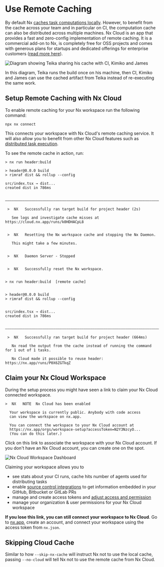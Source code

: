 # Use Remote Caching

By default Nx [caches task computations locally](/core-features/cache-task-results). However, to benefit from the cache across your team and in particular on CI, the computation cache can also be distributed across multiple machines. Nx Cloud is an app that provides a fast and zero-config implementation of remote caching. It is a commercial add-on to Nx, is completely free for OSS projects and comes with generous plans for startups and dedicated offerings for enterprise customers ([read more here](https://nx.app/pricing)).

![Diagram showing Teika sharing his cache with CI, Kimiko and James](/shared/images/dte/distributed-caching.svg)

In this diagram, Teika runs the build once on his machine, then CI, Kimiko and James can use the cached artifact from Teika instead of re-executing the same work.

## Setup Remote Caching with Nx Cloud

To enable remote caching for your Nx workspace run the following command:

```shell
npx nx connect
```

This connects your workspace with Nx Cloud's remote caching service. It will also allow you to benefit from other Nx Cloud features such as [distributed task execution](/ci/features/distribute-task-execution).

To see the remote cache in action, run:

```{% command="nx build header && nx reset && nx build header"%}
> nx run header:build

> header@0.0.0 build
> rimraf dist && rollup --config

src/index.tsx → dist...
created dist in 786ms

 —————————————————————————————————————————————————————————————————————————————————————————————————————————————————————————

 >  NX   Successfully ran target build for project header (2s)

   See logs and investigate cache misses at https://cloud.nx.app/runs/k0HDHACpL8


 >  NX   Resetting the Nx workspace cache and stopping the Nx Daemon.

   This might take a few minutes.


 >  NX   Daemon Server - Stopped


 >  NX   Successfully reset the Nx workspace.


> nx run header:build  [remote cache]


> header@0.0.0 build
> rimraf dist && rollup --config


src/index.tsx → dist...
created dist in 786ms

 —————————————————————————————————————————————————————————————————————————————————————————————————————————————————————————

 >  NX   Successfully ran target build for project header (664ms)

   Nx read the output from the cache instead of running the command for 1 out of 1 tasks.

   Nx Cloud made it possible to reuse header: https://nx.app/runs/P0X6ZGTkqZ
```

## Claim your Nx Cloud Workspace

During the setup process you might have seen a link to claim your Nx Cloud connected workspace.

```plaintext
>  NX   NOTE  Nx Cloud has been enabled

  Your workspace is currently public. Anybody with code access
  can view the workspace on nx.app.

  You can connect the workspace to your Nx Cloud account at
  https://nx.app/orgs/workspace-setup?accessToken=N2Y3NzcyO...
  (You can do this later.)
```

Click on this link to associate the workspace with your Nx Cloud account. If you don't have an Nx Cloud account, you can create one on the spot.

![Nx Cloud Workspace Dashboard](/shared/images/nx-cloud/nx-cloud-workspace-overview.png)

Claiming your workspace allows you to

- see stats about your CI runs, cache hits number of agents used for distributing tasks
- enable [source control integrations](/ci/recipes/source-control-integration) to get information embedded in your GitHub, Bitbucket or GitLab PRs
- manage and create access tokens and [adjust access and permission](/ci/concepts/cache-security)
- manage your organization & user permissions for your Nx Cloud workspace

**If you lose this link, you can still connect your workspace to Nx Cloud**. Go to [nx.app](https://nx.app), create an account, and connect your workspace using the access token from `nx.json`.

## Skipping Cloud Cache

Similar to how `--skip-nx-cache` will instruct Nx not to use the local cache, passing `--no-cloud` will tell Nx not to use the remote cache from Nx Cloud.
